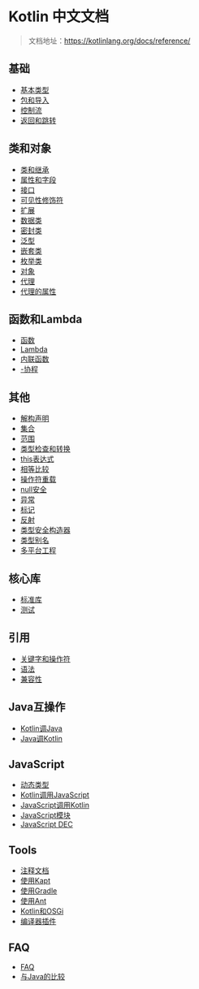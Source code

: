 # Kotlin 中文文档

> 文档地址：https://kotlinlang.org/docs/reference/

## 基础
* [基本类型](basics/00_basic-types.md)
* [包和导入](basics/01_packages-and-imports.md)
* [控制流](basics/02_control-flow.md)
* [返回和跳转](basics/03_returns-and-jumps.md)

## 类和对象
* [类和继承](classes-and-objects/00_classes-and-inheritance.md)
* [属性和字段](classes-and-objects/01_properties-and-fields.md)
* [接口](classes-and-objects/02_interfaces.md)
* [可见性修饰符](classes-and-objects/03_visibility-modifiers.md)
* [扩展](classes-and-objects/04_extensions.md)
* [数据类](classes-and-objects/05_data-classes.md)
* [密封类](classes-and-objects/06_sealed-classes.md)
* [泛型](classes-and-objects/07_generics.md)
* [嵌套类](classes-and-objects/08_nested-classes.md)
* [枚举类](classes-and-objects/09_enum-classes.md)
* [对象](classes-and-objects/10_objects.md)
* [代理](classes-and-objects/11_delegation.md)
* [代理的属性](classes-and-objects/12_delegated-properties.md)

## 函数和Lambda
* [函数](functions-and-lambdas/01_functions.md)
* [Lambda](functions-and-lambdas/02_lambdas.md)
* [内联函数](functions-and-lambdas/03_inline-functions.md)
* [-协程](functions-and-lambdas/04_coroutines.md)

## 其他
* [解构声明](other/00_destructuring-declarations.md)
* [集合](other/01_collections.md)
* [范围](other/02_ranges.md)
* [类型检查和转换](other/03_type-checks-and-casts.md)
* [this表达式](other/04_this-expressions.md)
* [相等比较](other/05_equality.md)
* [操作符重载](other/06_operator-overloading.md)
* [null安全](other/07_null-safty.md)
* [异常](other/08_exceptions.md)
* [标记](other/09_annotations.md)
* [反射](other/10_reflection.md)
* [类型安全构造器](other/11_type-safe-builders.md)
* [类型别名](other/12_type-alias.md)
* [多平台工程](other/13_multiplatform-projects.md)

核心库
---
* [标准库](core-libraries/00_standard-library)
* [测试](core-libraries/01_kotlin-test.md)

引用
---
* [关键字和操作符](reference/00_keywords-and-operators.md)
* [语法](reference/01_grammer.md)
* [兼容性](reference/02_compatibility.md)

Java互操作
---
* [Kotlin调Java](java-interop/00_calling-java-from-kotlin.md)
* [Java调Kotlin](java-interop/01_calling-kotlin-from-java.md)

JavaScript
---
* [动态类型](javascript/00_dynamic-type.md)
* [Kotlin调用JavaScript](javascript/01_calling-javascript-from-kotlin.md)
* [JavaScript调用Kotlin](javascript/02_calling-kotlin-from-javascript.md)
* [JavaScript模块](javascript/03_javascript-modules.md)
* [JavaScript DEC](javascript/04_javascript-dce.md)

Tools
---
* [注释文档](tools/00_documenting-kotlin-code.md)
* [使用Kapt](tools/01_using-kapt.md)
* [使用Gradle](tools/02_using-gradle.md)
* [使用Ant](tools/03_using-ant.md)
* [Kotlin和OSGi](tools/04_kotlin-and-osgi.md)
* [编译器插件](tools/05_compiler-plugins.md)

FAQ
---
* [FAQ](faq/00_faq.md)
* [与Java的比较](faq/01_comparison-to-java.md)
